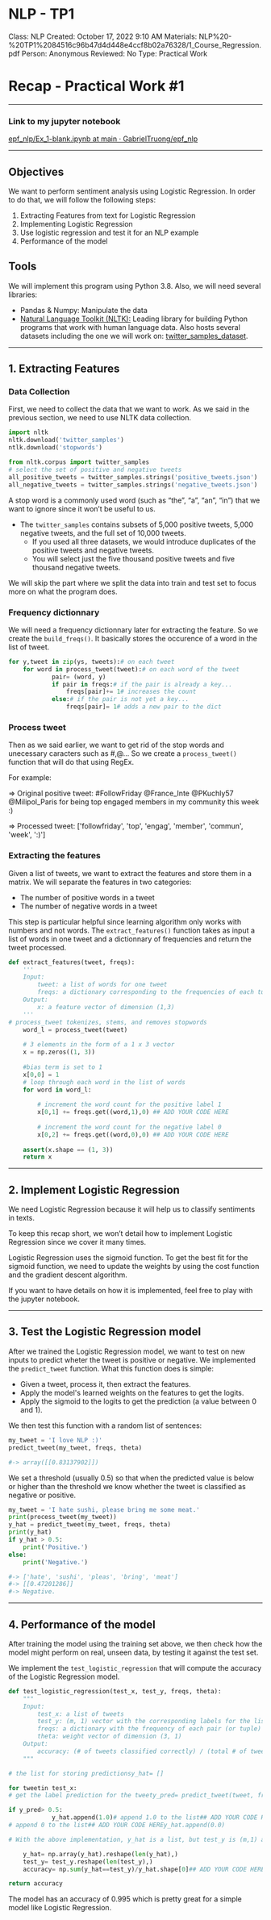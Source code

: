 # NLP - TP1

Class: NLP
Created: October 17, 2022 9:10 AM
Materials: NLP%20-%20TP1%2084516c96b47d4d448e4ccf8b02a76328/1_Course_Regression.pdf
Person: Anonymous
Reviewed: No
Type: Practical Work

# Recap - Practical Work #1

---

### Link to my jupyter notebook

[epf_nlp/Ex_1-blank.ipynb at main · GabrielTruong/epf_nlp](https://github.com/GabrielTruong/epf_nlp/blob/main/Ex1/Ex_1-blank.ipynb)

---

## Objectives

We want to perform sentiment analysis using Logistic Regression. In order to do that, we will follow the following steps:

1. Extracting Features from text for Logistic Regression
2. Implementing Logistic Regression
3. Use logistic regression and test it for an NLP example
4. Performance of the model

## Tools

We will implement this program using Python 3.8. Also, we will need several libraries:

- Pandas & Numpy: Manipulate the data
- [Natural Language Toolkit (NLTK):](https://www.nltk.org/) Leading library for building Python programs that work with human language data. Also hosts several datasets including the one we will work on: [twitter_samples_dataset](https://www.nltk.org/howto/twitter.html).

---

## 1. Extracting Features

### Data Collection

First, we need to collect the data that we want to work. As we said in the previous section, we need to use NLTK data collection. 

```python
import nltk 
nltk.download('twitter_samples')
ntlk.download('stopwords')

from nltk.corpus import twitter_samples
# select the set of positive and negative tweets
all_positive_tweets = twitter_samples.strings('positive_tweets.json')
all_negative_tweets = twitter_samples.strings('negative_tweets.json')
```

A stop word is a commonly used word (such as “the”, “a”, “an”, “in”) that we want to ignore since it won’t be useful to us. 

- The `twitter_samples` contains subsets of 5,000 positive tweets, 5,000 negative tweets, and the full set of 10,000 tweets.
    - If you used all three datasets, we would introduce duplicates of the positive tweets and negative tweets.
    - You will select just the five thousand positive tweets and five thousand negative tweets.

We will skip the part where we split the data into train and test set to focus more on what the program does.

### Frequency dictionnary

We will need a frequency dictionnary later for extracting the feature. So we create the `build_freqs()`. It basically stores the occurence of a word in the list of tweet.

```python
for y,tweet in zip(ys, tweets):# on each tweet
	for word in process_tweet(tweet):# on each word of the tweet
			pair= (word, y)
			if pair in freqs:# if the pair is already a key...
				freqs[pair]+= 1# increases the count
			else:# if the pair is not yet a key...
				freqs[pair]= 1# adds a new pair to the dict
```

### Process tweet

Then as we said earlier, we want to get rid of the stop words and unecessary caracters such as #,@… So we create a `process_tweet()`  function that will do that using RegEx. 

For example: 

⇒ Original positive tweet: #FollowFriday @France_Inte @PKuchly57 @Milipol_Paris for being top engaged members in my community this week :)

⇒ Processed tweet:  ['followfriday', 'top', 'engag', 'member', 'commun', 'week', ':)']

### Extracting the features

Given a list of tweets, we want to extract the features and store them in a matrix. We will separate the features in two categories:

- The number of positive words in a tweet
- The number of negative words in a tweet

This step is particular helpful since learning algorithm only works with numbers and not words. The `extract_features()` function takes as input a list of words in one tweet and a dictionnary of frequencies and return the tweet processed.

```python
def extract_features(tweet, freqs):
    '''
    Input: 
        tweet: a list of words for one tweet
        freqs: a dictionary corresponding to the frequencies of each tuple (word, label)
    Output: 
        x: a feature vector of dimension (1,3)
    '''
# process_tweet tokenizes, stems, and removes stopwords
    word_l = process_tweet(tweet)
    
    # 3 elements in the form of a 1 x 3 vector
    x = np.zeros((1, 3)) 
    
    #bias term is set to 1
    x[0,0] = 1 
    # loop through each word in the list of words
    for word in word_l:
        
        # increment the word count for the positive label 1
        x[0,1] += freqs.get((word,1),0) ## ADD YOUR CODE HERE
        
        # increment the word count for the negative label 0
        x[0,2] += freqs.get((word,0),0) ## ADD YOUR CODE HERE
        
    assert(x.shape == (1, 3))
    return x
```

---

## 2. Implement Logistic Regression

We need Logistic Regression because it will help us to classify sentiments in texts.

To keep this recap short, we won’t detail how to implement Logistic Regression since we cover it many times.

Logistic Regression uses the sigmoid function. To get the best fit for the sigmoid function, we need to update the weights by using the cost function and the gradient descent algorithm. 

If you want to have details on how it is implemented, feel free to play with the jupyter notebook. 

---

## 3. Test the Logistic Regression model

After we trained the Logistic Regression model, we want to test on new inputs to predict wheter the tweet is positive or negative. We implemented the `predict_tweet` function. What this function does is simple: 

- Given a tweet, process it, then extract the features.
- Apply the model's learned weights on the features to get the logits.
- Apply the sigmoid to the logits to get the prediction (a value between 0 and 1).

 We then test this function with a random list of sentences: 

```python
my_tweet = 'I love NLP :)'
predict_tweet(my_tweet, freqs, theta)

#-> array([[0.83137902]])
```

We set a threshold (usually 0.5) so that when the predicted value is below or higher than the threshold we know whether the tweet is classified as negative or positive. 

```python
my_tweet = 'I hate sushi, please bring me some meat.'
print(process_tweet(my_tweet))
y_hat = predict_tweet(my_tweet, freqs, theta)
print(y_hat)
if y_hat > 0.5:
    print('Positive.')
else: 
    print('Negative.')

#-> ['hate', 'sushi', 'pleas', 'bring', 'meat']
#-> [[0.47201286]]
#-> Negative.
```

---

## 4. Performance of the model

After training the model using the training set above, we then check how the model might perform on real, unseen data, by testing it against the test set. 

We implement the `test_logistic_regression` that will compute the accuracy of the Logistic Regression model. 

```python
def test_logistic_regression(test_x, test_y, freqs, theta):
    """
    Input:
        test_x: a list of tweets
        test_y: (m, 1) vector with the corresponding labels for the list of tweets
        freqs: a dictionary with the frequency of each pair (or tuple)
        theta: weight vector of dimension (3, 1)
    Output:
        accuracy: (# of tweets classified correctly) / (total # of tweets)
    """

# the list for storing predictionsy_hat= []

for tweetin test_x:
# get the label prediction for the tweety_pred= predict_tweet(tweet, freqs, theta)## ADD YOUR CODE HERE

if y_pred> 0.5:
            y_hat.append(1.0)# append 1.0 to the list## ADD YOUR CODE HEREelse:
# append 0 to the list## ADD YOUR CODE HEREy_hat.append(0.0)

# With the above implementation, y_hat is a list, but test_y is (m,1) array# convert both to one-dimensional arrays in order to compare them using the '==' operator

    y_hat= np.array(y_hat).reshape(len(y_hat),)
    test_y= test_y.reshape(len(test_y),)
    accuracy= np.sum(y_hat==test_y)/y_hat.shape[0]## ADD YOUR CODE HERE

return accuracy
```

The model has an accuracy of 0.995 which is pretty great for a simple model like Logistic Regression.
